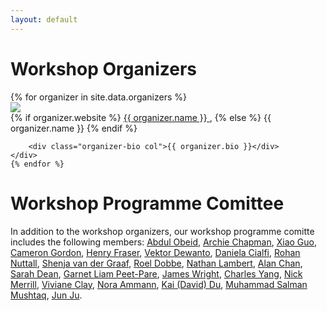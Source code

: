 ```yaml
---
layout: default
---
```


# Workshop Organizers

<div class="container">
    {% for organizer in site.data.organizers %}
    <div class="organizer row">
        <div class="col-md-auto text-center">
            <img src="{{ organizer.image }}" class="organizer-img" />
            <div class="break"></div>
            {% if organizer.website %}
            <a href="{{ organizer.website }}" target="_blank" >
                {{ organizer.name }}
            </a>, 
            {% else %}
                {{ organizer.name }}
            {% endif %}
        </div>

        <div class="organizer-bio col">{{ organizer.bio }}</div>
    </div>
    {% endfor %}
</div>

# Workshop Programme Comittee

In addition to the workshop organizers, our workshop programme comitte includes the following members:
<a target="blank" href="https://research.qut.edu.au/adms/people/abdul-obeid/">Abdul Obeid</a>, 
<a target="blank" href="https://researchers.uq.edu.au/researcher/24776">Archie Chapman</a>, 
<a target="blank" href="https://www.linkedin.com/in/xiaoguo-neuhkuuq">Xiao Guo</a>, 
<a target="blank" href="https://au.linkedin.com/in/camerondgordon">Cameron Gordon</a>, 
<a target="blank" href="https://www.admscentre.org.au/henry-fraser/">Henry Fraser</a>, 
<a target="blank" href="http://tttor.github.io/">Vektor Dewanto</a>, 
<a target="blank" href="https://simons.berkeley.edu/people/daniela-cialfi">Daniela Cialfi</a>, 
<a target="blank" href="https://rohancalum.github.io/">Rohan Nuttall</a>, 
<a target="blank" href="https://cyber.harvard.edu/people/svandergraaf">Shenja van der Graaf</a>, 
<a target="blank" href="https://www.tudelft.nl/en/tpm/about-the-faculty/departments/engineering-systems-and-services/people/assistant-professors/drir-rij-roel-dobbe/">Roel Dobbe</a>, 
<a target="blank" href="https://www.natolambert.com/">Nathan Lambert</a>, 
<a target="blank" href="http://scholar.google.ca/citations?user=lmQmYPgAAAAJ">Alan Chan</a>, 
<a target="blank" href="https://people.eecs.berkeley.edu/~sarahdean/">Sarah Dean</a>, 
<a target="blank" href="https://apps.ualberta.ca/directory/person/peetpare">Garnet Liam Peet-Pare</a>, 
<a target="blank" href="http://jrwright.info/">James Wright</a>, 
<a target="blank" href="https://medium.com/@charlesyang_32909">Charles Yang</a>, 
<a target="blank" href="https://www.ischool.berkeley.edu/people/nick-merrill">Nick Merrill</a>, 
<a target="blank" href="https://www.vivianeclay.com/">Viviane Clay</a>, 
<a target="blank" href="https://www.lesswrong.com/users/nora_ammann">Nora Ammann</a>, 
<a target="blank" href="https://imkaidu.net/index.html">Kai (David) Du</a>, 
<a target="blank" href="https://future-students.uq.edu.au/stories/meet-muhammad-pakistan-studying-it-australia">Muhammad Salman Mushtaq</a>, 
<a target="blank" href="https://acems.org.au/our-people/jun-ju">Jun Ju</a>.


